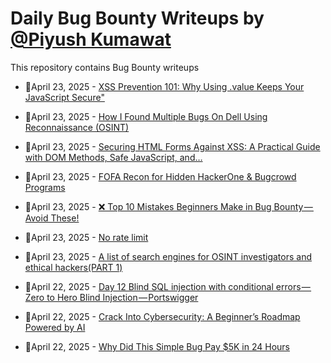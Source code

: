 # Daily Bug Bounty Writeups by [@Piyush Kumawat](https://twitter.com/piyush_supiy) 
This repository contains Bug Bounty writeups

<!-- BLOG-POST-LIST:START -->
 - 💯April 23, 2025 - [️XSS Prevention 101: Why Using .value Keeps Your JavaScript Secure&quot;](https://medium.com/@zoningxtr/%EF%B8%8Fxss-prevention-101-why-using-value-keeps-your-javascript-secure-52d9e062ca13?source=rss------bug_bounty-5) 

 - 💯April 23, 2025 - [How I Found Multiple Bugs On Dell Using Reconnaissance &lpar;OSINT&rpar;](https://medium.com/@root0x30/how-i-found-multiple-bugs-on-dell-using-reconnaissance-osint-b71e06fa9031?source=rss------bug_bounty-5) 

 - 💯April 23, 2025 - [Securing HTML Forms Against XSS: A Practical Guide with DOM Methods, Safe JavaScript, and…](https://medium.com/@zoningxtr/securing-html-forms-against-xss-a-practical-guide-with-dom-methods-safe-javascript-and-74596ebc9064?source=rss------bug_bounty-5) 

 - 💯April 23, 2025 - [FOFA Recon for Hidden HackerOne &amp; Bugcrowd Programs](https://medium.com/meetcyber/fofa-recon-for-hidden-hackerone-bugcrowd-programs-e285610bf8a5?source=rss------bug_bounty-5) 

 - 💯April 23, 2025 - [❌ Top 10 Mistakes Beginners Make in Bug Bounty — Avoid These!](https://infosecwriteups.com/top-10-mistakes-beginners-make-in-bug-bounty-avoid-these-5140f8a5b22b?source=rss------bug_bounty-5) 

 - 💯April 23, 2025 - [No rate limit](https://medium.com/@eng.mahmoudbughunter/no-rate-limit-dbb663690fe6?source=rss------bug_bounty-5) 

 - 💯April 23, 2025 - [A list of search engines for OSINT investigators and ethical hackers&lpar;PART 1&rpar;](https://medium.com/@loyalonlytoday/a-list-of-search-engines-for-osint-investigators-and-ethical-hackers-part-1-4b035cfc271a?source=rss------bug_bounty-5) 

 - 💯April 22, 2025 - [Day 12 Blind SQL injection with conditional errors — Zero to Hero Blind Injection — Portswigger](https://arayofhope7.medium.com/day-12-blind-sql-injection-with-conditional-errors-zero-to-hero-blind-injection-portswigger-e94f9e3977a5?source=rss------bug_bounty-5) 

 - 💯April 22, 2025 - [‍Crack Into Cybersecurity: A Beginner’s Roadmap Powered by AI](https://medium.com/@aashish21/crack-into-cybersecurity-a-beginners-roadmap-powered-by-ai-f5dc949595a6?source=rss------bug_bounty-5) 

 - 💯April 22, 2025 - [Why Did This Simple Bug Pay $5K in 24 Hours](https://medium.com/@ibtissamhammadi/why-did-this-simple-bug-pay-5k-in-24-hours-cc35a761ae12?source=rss------bug_bounty-5) 
<!-- BLOG-POST-LIST:END -->
